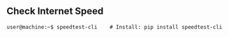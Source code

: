 ## Check Internet Speed

```console
user@machine:~$ speedtest-cli    # Install: pip install speedtest-cli
```
